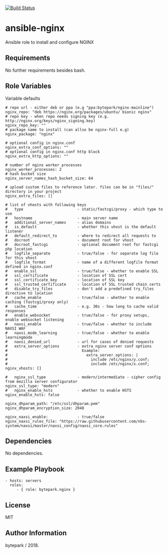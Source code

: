 [![Build Status](https://travis-ci.org/bytepark/ansible-nginx.svg?branch=master)](https://travis-ci.org/bytepark/ansible-nginx)

ansible-nginx
=========

Ansible role to install and configure NGINX

Requirements
------------

No further requirements besides bash.

Role Variables
--------------
Variable defaults

```
# repo url - either deb or ppa (e.g "ppa:bytepark/nginx-mainline")
nginx_repo: "deb https://nginx.org/packages/ubuntu/ bionic nginx"
# repo key - when repo needs signing key (e.g. http://nginx.org/keys/nginx_signing.key) 
nginx_repo_key: ""
# package name to install (can allso be nginx-full e.g)
nginx_package: "nginx"

# optional config in nginx.conf
nginx_extra_conf_options: ""
# optional config in nginx.conf http block
nginx_extra_http_options: ""

# number of nginx worker processes 
nginx_worker_processes: 2
# hash bucket size
nginx_server_names_hash_bucket_size: 64

# upload custom files to reference later. files can be in "files/" directory in your project
nginx_extra_files: []

# list of vhosts with following keys
#   type                        - static/fastcgi/proxy - which type to use
#   hostname                    - main server name
#   additional_server_names     - alias domains
#   is_default                  - whether this vhost is the default listener
#   default_redirect_to         - where to redirect all requests to
#   docroot                     - document root for vhost
#   docroot_fastcgi             - optional document root for fastcgi php location
#   logfile_separate            - true/false - for separate log file for this vhost
#   logfile_format              - name of a different logfile format defined in nginx.conf 
#   enable_ssl                  - true/false - whether to enable SSL
#   ssl_certificate             - location of SSL cert
#   ssl_certificate_key         - location of SSL key
#   ssl_trusted_certificate     - location of SSL trusted chain certs
#   disable_try_files           - don't add a predefined try_files directive to location
#   cache_enable                - true/false - whether to enable caching (fastcgi/proxy only)
#   cache_time                  - e.g. 30s - how long to cache valid responses
#   enable_websocket            - true/false - for proxy setups, enable websocket listening
#   naxsi_enable                - true/false - whether to include NAXSI WAF
#   naxsi_mode_learning         - true/false - whether to enable learningmode
#   naxsi_denied_url            - url for cases of denied requests
#   extra_server_options        - extra nginx server conf options
#                                 Example:
#                                   extra_server_options: |
#                                     include /etc/nginx/y.conf;
#                                     include /etc/nginx/x.conf;
nginx_vhosts: []

#   nginx_ssl_type              - modern/intermediate - cipher config from mozilla server configurator
nginx_ssl_type: "modern"
#   nginx_enable_hsts           - whether to enable HSTS
nginx_enable_hsts: false        

nginx_dhparam_path: "/etc/ssl/dhparam.pem"
nginx_dhparam_encryption_size: 2048

nginx_naxsi_enable:             - true/false
nginx_naxsi_rules_file: "https://raw.githubusercontent.com/nbs-system/naxsi/master/naxsi_config/naxsi_core.rules"
```

Dependencies
------------

No dependencies.

Example Playbook
----------------

    - hosts: servers
      roles:
         - { role: bytepark.nginx }

License
-------

MIT

Author Information
------------------

bytepark / 2018.
